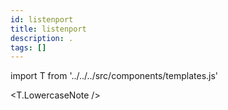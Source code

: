 ```yaml
---
id: listenport
title: listenport
description: .
tags: []
---
```


import T from '../../../src/components/templates.js'

<T.LowercaseNote />
